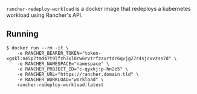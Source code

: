 `rancher-redeploy-workload` is a docker image that redeploys a kubernetes workload using Rancher's API.

## Running

```shell script
$ docker run --rm -it \
    -e RANCHER_BEARER_TOKEN="token-xgskl:n45p7tmd47t9lfzh7xl8rw6rvtrfzzxrtdr6qvjg27r4sjcxvzss7d" \
    -e RANCHER_NAMESPACE="namespace" \
    -e RANCHER_PROJECT_ID="c-qyxkj:p-hn2z5" \
    -e RANCHER_URL="https://rancher.domain.tld" \
    -e RANCHER_WORKLOAD="workload" \
    rancher-redeploy-workload:latest
```
